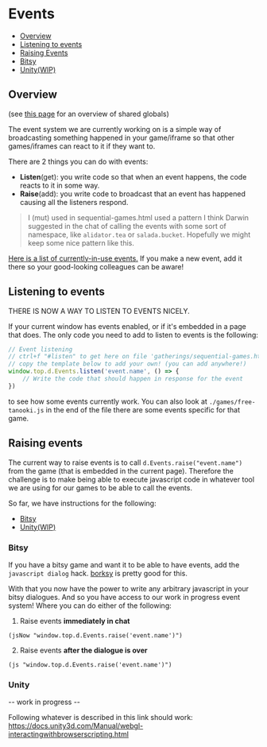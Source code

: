 Events
======

- [Overview](#overview)
- [Listening to events](#listening-to-events)
- [Raising Events](#raising-events)
- [Bitsy](#bitsy)
- [Unity(WIP)](#unity)

Overview
--------

(see [this page](../Sharing.md) for an overview of shared globals)

The event system we are currently working on is a simple way of broadcasting something happened in your game/iframe so that other games/iframes can react to it if they want to.

There are 2 things you can do with events:
- __Listen__(get): you write code so that when an event happens, the code reacts to it in some way.
- __Raise__(add): you write code to broadcast that an event has happened causing all the listeners respond.

> I (mut) used in sequential-games.html used a pattern I think Darwin suggested in the chat of calling the events with some sort of namespace, like `alidator.tea` or `salada.bucket`. Hopefully we might keep some nice pattern like this.

[Here is a list of currently-in-use events.](/ExistingEvents.md) If you make a new event, add it there so your good-looking colleagues can be aware!

Listening to events
-------------------

THERE IS NOW A WAY TO LISTEN TO EVENTS NICELY.

If your current window has events enabled, or if it's embedded in a page that does. The only code you need to add to listen to events is the following:

```js
// Event listening
// ctrl+f "#listen" to get here on file 'gatherings/sequential-games.html'
// copy the template below to add your own! (you can add anywhere!)
window.top.d.Events.listen('event.name', () => {
    // Write the code that should happen in response for the event
})
```

to see how some events currently work. You can also look at `./games/free-tanooki.js` in the end of the file there are some events specific for that game.

Raising events
--------------

The current way to raise events is to call `d.Events.raise("event.name")` from the game (that is embedded in the current page). Therefore the challenge is to make being able to execute javascript code in whatever tool we are using for our games to be able to call the events.

So far, we have instructions for the following:
  - [Bitsy](#bitsy)
  - [Unity(WIP)](#unity)

### Bitsy

If you have a bitsy game and want it to be able to have events, add the `javascript dialog` hack. [borksy](https://ayolland.itch.io/borksy) is pretty good for this.

With that you now have the power to write any arbitrary javascript in your bitsy dialogues. And so you have access to our work in progress event system! Where you can do either of the following:

1. Raise events __immediately in chat__
```
(jsNow "window.top.d.Events.raise('event.name')")
```

2. Raise events __after the dialogue is over__
```
(js "window.top.d.Events.raise('event.name')")
```
### Unity

-- work in progress --

Following whatever is described in this link should work: https://docs.unity3d.com/Manual/webgl-interactingwithbrowserscripting.html
